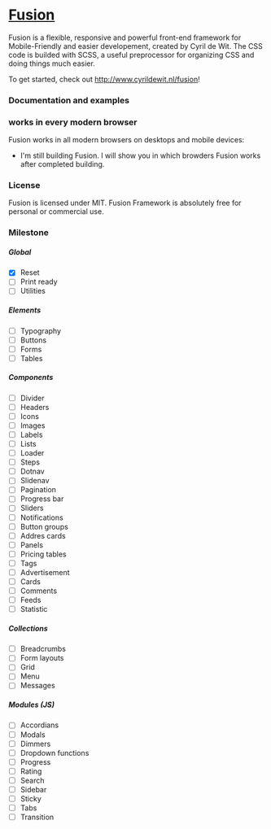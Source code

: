 # [Fusion](http://www.cyrildewit.nl/fusion)

Fusion is a flexible, responsive and powerful front-end framework for Mobile-Friendly and easier developement, created by Cyril de Wit. The CSS code is builded with SCSS, a useful preprocessor for organizing CSS and doing things much easier.

To get started, check out <http://www.cyrildewit.nl/fusion>!

### Documentation and examples



### works in every modern browser

Fusion works in all modern browsers on desktops and mobile devices:

- I'm still building Fusion. I will show you in which browders Fusion works after completed building.

### License

Fusion is licensed under MIT. Fusion Framework is absolutely free for personal or commercial use.

### Milestone

##### Global

* [X] Reset
* [ ] Print ready
* [ ] Utilities

##### Elements

* [ ] Typography
* [ ] Buttons
* [ ] Forms
* [ ] Tables

##### Components

* [ ] Divider
* [ ] Headers
* [ ] Icons
* [ ] Images
* [ ] Labels
* [ ] Lists
* [ ] Loader
* [ ] Steps
* [ ] Dotnav
* [ ] Slidenav
* [ ] Pagination
* [ ] Progress bar
* [ ] Sliders
* [ ] Notifications
* [ ] Button groups
* [ ] Addres cards
* [ ] Panels
* [ ] Pricing tables
* [ ] Tags
* [ ] Advertisement
* [ ] Cards
* [ ] Comments
* [ ] Feeds
* [ ] Statistic

##### Collections

* [ ] Breadcrumbs
* [ ] Form layouts
* [ ] Grid
* [ ] Menu
* [ ] Messages

##### Modules (JS)

* [ ] Accordians
* [ ] Modals
* [ ] Dimmers
* [ ] Dropdown functions
* [ ] Progress
* [ ] Rating
* [ ] Search
* [ ] Sidebar
* [ ] Sticky
* [ ] Tabs
* [ ] Transition
